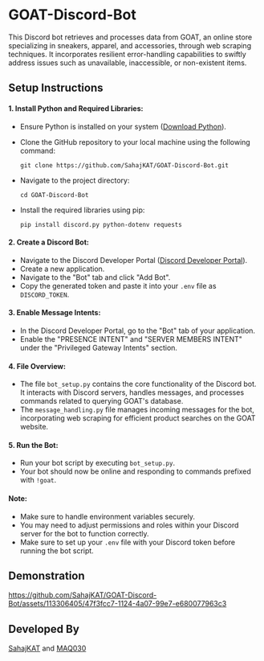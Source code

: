 # GOAT-Discord-Bot
This Discord bot retrieves and processes data from GOAT, an online store specializing in sneakers, apparel, and accessories, through web scraping techniques. It incorporates resilient error-handling capabilities to swiftly address issues such as unavailable, inaccessible, or non-existent items.

## Setup Instructions
#### 1. Install Python and Required Libraries:
   - Ensure Python is installed on your system ([Download Python](https://www.python.org/)).
   - Clone the GitHub repository to your local machine using the following command:

     ```
     git clone https://github.com/SahajKAT/GOAT-Discord-Bot.git
     ```
   - Navigate to the project directory:

     ```
     cd GOAT-Discord-Bot
     ```
   - Install the required libraries using pip:
     
     ```
     pip install discord.py python-dotenv requests
     ```
#### 2. Create a Discord Bot:
   - Navigate to the Discord Developer Portal ([Discord Developer Portal](https://discord.com/developers/applications)).
   - Create a new application.
   - Navigate to the "Bot" tab and click "Add Bot".
   - Copy the generated token and paste it into your `.env` file as `DISCORD_TOKEN`.
#### 3. Enable Message Intents:
   - In the Discord Developer Portal, go to the "Bot" tab of your application.
   - Enable the "PRESENCE INTENT" and "SERVER MEMBERS INTENT" under the "Privileged Gateway Intents" section.
#### 4. File Overview:
   - The file `bot_setup.py` contains the core functionality of the Discord bot. It interacts with Discord servers, handles messages, and processes commands related to querying GOAT's database.
   - The `message_handling.py` file manages incoming messages for the bot, incorporating web scraping for efficient product searches on the GOAT website.
#### 5. Run the Bot:
   - Run your bot script by executing `bot_setup.py`.
   - Your bot should now be online and responding to commands prefixed with `!goat`.
#### Note:
   - Make sure to handle environment variables securely.
   - You may need to adjust permissions and roles within your Discord server for the bot to function correctly.
   - Make sure to set up your `.env` file with your Discord token before running the bot script.
  
## Demonstration 
https://github.com/SahajKAT/GOAT-Discord-Bot/assets/113306405/47f3fcc7-1124-4a07-99e7-e680077963c3

## Developed By
[SahajKAT](https://github.com/SahajKAT) and [MAQ030](https://github.com/MAQ030)
